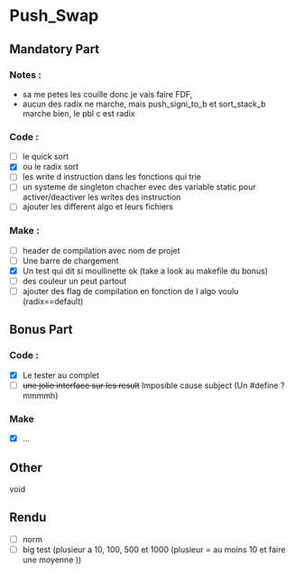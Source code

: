 # Push_Swap

## Mandatory Part

### Notes : 
 - sa me petes les couille donc je vais faire FDF,
 - aucun des radix ne marche, mais push_signi_to_b et sort_stack_b marche bien, le pbl c est radix

### Code : 
 - [ ] le quick sort
 - [X] ou le radix sort
 - [ ] les write d instruction dans les fonctions qui trie
 - [ ] un systeme de singleton chacher evec des variable static pour activer/deactiver les writes des instruction
 - [ ] ajouter les different algo et leurs fichiers

### Make : 
 - [ ] header de compilation avec nom de projet
 - [ ] Une barre de chargement
 - [X] Un test qui dit si moullinette ok (take a look au makefile du bonus)
 - [ ] des couleur un peut partout
 - [ ] ajouter des flag de compilation en fonction de l algo voulu (radix==default)

## Bonus Part

### Code : 
 - [X] Le tester au complet
 - [ ] ~~une jolie interface sur les result~~ Imposible cause subject (Un #define ? mmmmh)

### Make
 - [X] ...

## Other 
 void

## Rendu
 - [ ] norm
 - [ ] big test (plusieur a 10, 100, 500 et 1000 (plusieur = au moins 10 et faire une moyenne ))